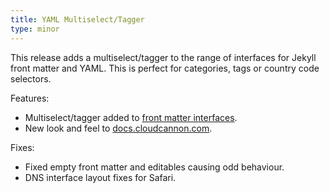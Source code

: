 ```yaml
---
title: YAML Multiselect/Tagger
type: minor
---
```



This release adds a multiselect/tagger to the range of interfaces for Jekyll front matter and YAML. This is perfect for categories, tags or country code selectors.

Features:

* Multiselect/tagger added to [front matter interfaces](/editing/front-matter/).
* New look and feel to [docs.cloudcannon.com](http://docs.cloudcannon.com/).


Fixes:

* Fixed empty front matter and editables causing odd behaviour.
* DNS interface layout fixes for Safari.